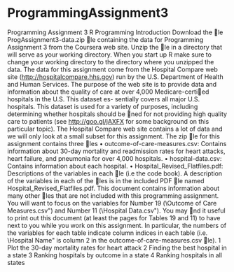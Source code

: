 # ProgrammingAssignment3
Programming Assignment 3
R Programming
Introduction
Download the le ProgAssignment3-data.zip le containing the data for Programming Assignment 3 from
the Coursera web site. Unzip the le in a directory that will serve as your working directory. When you
start up R make sure to change your working directory to the directory where you unzipped the data.
The data for this assignment come from the Hospital Compare web site (http://hospitalcompare.hhs.gov)
run by the U.S. Department of Health and Human Services. The purpose of the web site is to provide data and
information about the quality of care at over 4,000 Medicare-certied hospitals in the U.S. This dataset es-
sentially covers all major U.S. hospitals. This dataset is used for a variety of purposes, including determining
whether hospitals should be ned for not providing high quality care to patients (see http://goo.gl/jAXFX
for some background on this particular topic).
The Hospital Compare web site contains a lot of data and we will only look at a small subset for this
assignment. The zip le for this assignment contains three les
• outcome-of-care-measures.csv: Contains information about 30-day mortality and readmission rates
for heart attacks, heart failure, and pneumonia for over 4,000 hospitals.
• hospital-data.csv: Contains information about each hospital.
• Hospital_Revised_Flatfiles.pdf: Descriptions of the variables in each le (i.e the code book).
A description of the variables in each of the les is in the included PDF le named Hospital_Revised_Flatfiles.pdf.
This document contains information about many other les that are not included with this programming
assignment. You will want to focus on the variables for Number 19 (\Outcome of Care Measures.csv") and
Number 11 (\Hospital Data.csv"). You may nd it useful to print out this document (at least the pages for
Tables 19 and 11) to have next to you while you work on this assignment. In particular, the numbers of
the variables for each table indicate column indices in each table (i.e. \Hospital Name" is column 2 in the
outcome-of-care-measures.csv le).
1 Plot the 30-day mortality rates for heart attack
2 Finding the best hospital in a state
3 Ranking hospitals by outcome in a state
4 Ranking hospitals in all states
